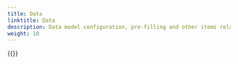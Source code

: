 ```yaml
---
title: Data
linktitle: Data
description: Data model configuration, pre-filling and other items related to data in an app.
weight: 10
---
```


{{<children>}}
